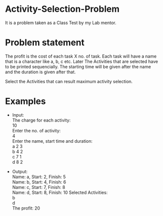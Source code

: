 # Activity-Selection-Problem
It is a problem taken as a Class Test by my Lab mentor.  

# Problem statement  
The profit is the cost of each task X no. of task. 
Each task will have a name that is a character like a, b, c etc. Later The Activities that are selected have to be printed sequencially.
The starting time will be given after the name and the duration is given after that.

Select the Activities that can result maximum activity selection.

# Examples

* Input:  
The charge for each activity:  
10  
Enter the no. of activity:  
4  
Enter the name, start time and duration:  
a 2 3  
b 4 2  
c 7 1  
d 8 2  

* Output:  
Name: a, Start: 2, Finish: 5  
Name: b, Start: 4, Finish: 6  
Name: c, Start: 7, Finish: 8  
Name: d, Start: 8, Finish: 10
Selected Activities:  
b   
d   
The profit: 20  
